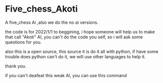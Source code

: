 # Five_chess_Akoti
A five_chess Ai ,also we do the no ai versions. 

the code is for 2022/1/1 to beggining,
i hope someone will help us to make that call "Akoti" AI,
you can't do the code you self,
so i will ask some questions for you.

also this is a open source,
this source it is do it all with python,
if have some trouble does python can't do it,
we will use other languages to help it.

thank you.

if you can't deafeat this weak AI, you can use this command


